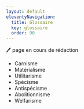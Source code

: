 ```yaml
---
layout: default
eleventyNavigation:
  title: Glossaire
  key: glossaire
  order: 90
---
```


🖊️ page en cours de rédaction

- Carnisme
- Matérialisme
- Utilitarisme
- Spécisme
- Antispécisme
- Abolitionnisme
- Welfarisme
